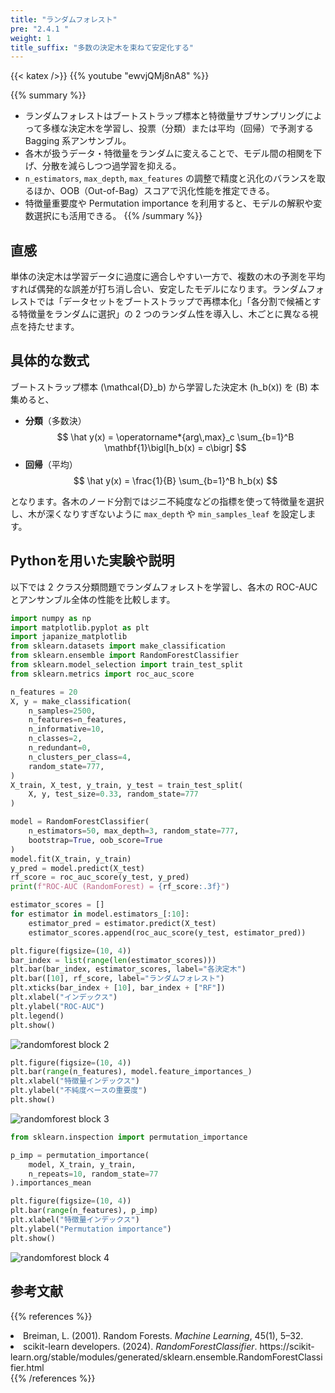 ```yaml
---
title: "ランダムフォレスト"
pre: "2.4.1 "
weight: 1
title_suffix: "多数の決定木を束ねて安定化する"
---
```


{{< katex />}}
{{% youtube "ewvjQMj8nA8" %}}

{{% summary %}}
- ランダムフォレストはブートストラップ標本と特徴量サブサンプリングによって多様な決定木を学習し、投票（分類）または平均（回帰）で予測する Bagging 系アンサンブル。
- 各木が扱うデータ・特徴量をランダムに変えることで、モデル間の相関を下げ、分散を減らしつつ過学習を抑える。
- `n_estimators`, `max_depth`, `max_features` の調整で精度と汎化のバランスを取るほか、OOB（Out-of-Bag）スコアで汎化性能を推定できる。
- 特徴量重要度や Permutation importance を利用すると、モデルの解釈や変数選択にも活用できる。
{{% /summary %}}

## 直感
単体の決定木は学習データに過度に適合しやすい一方で、複数の木の予測を平均すれば偶発的な誤差が打ち消し合い、安定したモデルになります。ランダムフォレストでは「データセットをブートストラップで再標本化」「各分割で候補とする特徴量をランダムに選択」の 2 つのランダム性を導入し、木ごとに異なる視点を持たせます。

## 具体的な数式
ブートストラップ標本 \(\mathcal{D}_b\) から学習した決定木 \(h_b(x)\) を \(B\) 本集めると、

- **分類**（多数決）  
  $$
  \hat y(x) = \operatorname*{arg\,max}_c \sum_{b=1}^B \mathbf{1}\bigl[h_b(x) = c\bigr]
  $$
- **回帰**（平均）  
  $$
  \hat y(x) = \frac{1}{B} \sum_{b=1}^B h_b(x)
  $$

となります。各木のノード分割ではジニ不純度などの指標を使って特徴量を選択し、木が深くなりすぎないように `max_depth` や `min_samples_leaf` を設定します。

## Pythonを用いた実験や説明
以下では 2 クラス分類問題でランダムフォレストを学習し、各木の ROC-AUC とアンサンブル全体の性能を比較します。

```python
import numpy as np
import matplotlib.pyplot as plt
import japanize_matplotlib
from sklearn.datasets import make_classification
from sklearn.ensemble import RandomForestClassifier
from sklearn.model_selection import train_test_split
from sklearn.metrics import roc_auc_score

n_features = 20
X, y = make_classification(
    n_samples=2500,
    n_features=n_features,
    n_informative=10,
    n_classes=2,
    n_redundant=0,
    n_clusters_per_class=4,
    random_state=777,
)
X_train, X_test, y_train, y_test = train_test_split(
    X, y, test_size=0.33, random_state=777
)

model = RandomForestClassifier(
    n_estimators=50, max_depth=3, random_state=777,
    bootstrap=True, oob_score=True
)
model.fit(X_train, y_train)
y_pred = model.predict(X_test)
rf_score = roc_auc_score(y_test, y_pred)
print(f"ROC-AUC (RandomForest) = {rf_score:.3f}")
```

```python
estimator_scores = []
for estimator in model.estimators_[:10]:
    estimator_pred = estimator.predict(X_test)
    estimator_scores.append(roc_auc_score(y_test, estimator_pred))

plt.figure(figsize=(10, 4))
bar_index = list(range(len(estimator_scores)))
plt.bar(bar_index, estimator_scores, label="各決定木")
plt.bar([10], rf_score, label="ランダムフォレスト")
plt.xticks(bar_index + [10], bar_index + ["RF"])
plt.xlabel("インデックス")
plt.ylabel("ROC-AUC")
plt.legend()
plt.show()
```

![randomforest block 2](/images/basic/ensemble/randomforest_block02.svg)

```python
plt.figure(figsize=(10, 4))
plt.bar(range(n_features), model.feature_importances_)
plt.xlabel("特徴量インデックス")
plt.ylabel("不純度ベースの重要度")
plt.show()
```

![randomforest block 3](/images/basic/ensemble/randomforest_block03.svg)

```python
from sklearn.inspection import permutation_importance

p_imp = permutation_importance(
    model, X_train, y_train,
    n_repeats=10, random_state=77
).importances_mean

plt.figure(figsize=(10, 4))
plt.bar(range(n_features), p_imp)
plt.xlabel("特徴量インデックス")
plt.ylabel("Permutation importance")
plt.show()
```

![randomforest block 4](/images/basic/ensemble/randomforest_block04.svg)

## 参考文献
{{% references %}}
<li>Breiman, L. (2001). Random Forests. <i>Machine Learning</i>, 45(1), 5–32.</li>
<li>scikit-learn developers. (2024). <i>RandomForestClassifier</i>. https://scikit-learn.org/stable/modules/generated/sklearn.ensemble.RandomForestClassifier.html</li>
{{% /references %}}
